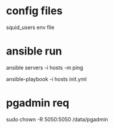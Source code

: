 # config files
squid_users
env file

# ansible run

ansible servers -i hosts -m ping

ansible-playbook  -i hosts init.yml


# pgadmin req

sudo chown -R 5050:5050 /data/pgadmin